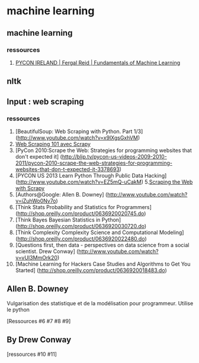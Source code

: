 machine learning
================


## machine learning ##

### ressources ###
1. [PYCON IRELAND | Fergal Reid | Fundamentals of Machine Learning](http://www.youtube.com/watch?v=p5-3yDN_Rj0)



## nltk ##


## Input : web scraping ##
 

### ressources ###

1. [BeautifulSoup: Web Scraping with Python. Part 1/3]
(http://www.youtube.com/watch?v=x9lXgsGxhVM)
2. [ Web Scraping 101 avec Scrapy ](http://www.youtube.com/watch?v=YZ-DXCTCHqo)
3. [PyCon 2010:Scrape the Web: Strategies for programming websites that don't expected it]
(http://blip.tv/pycon-us-videos-2009-2010-2011/pycon-2010-scrape-the-web-strategies-for-programming-websites-that-don-t-expected-it-3378693)
4. [PYCON US 2013 Learn Python Through Public Data Hacking]
(http://www.youtube.com/watch?v=EZ5mQ-uCakM)
5.[Scraping the Web with Scrapy](http://www.youtube.com/watch?v=eD8XVXLlUTE)
6. [Authors@Google: Allen B. Downey]
(http://www.youtube.com/watch?v=iZuhWo0Nv7o)
7. [Think Stats Probability and Statistics for Programmers]
(http://shop.oreilly.com/product/0636920020745.do)
8. [Think Bayes Bayesian Statistics in Python]
(http://shop.oreilly.com/product/0636920030720.do)
9. [Think Complexity Complexity Science and Computational Modeling]
(http://shop.oreilly.com/product/0636920022480.do)
10. [Questions first, then data - perspectives on data science from a social scientist. Drew Conway]
(http://www.youtube.com/watch?v=vUI3MmOrk20)
11. [Machine Learning for Hackers Case Studies and Algorithms to Get You Started]
(http://shop.oreilly.com/product/0636920018483.do)

## Allen B. Downey ##
Vulgarisation des statistique et de la modélisation pour programmeur.
Utilise le python

[Ressources #6 #7 #8 #9]

## By Drew Conway ## 
[ressources #10 #11]

